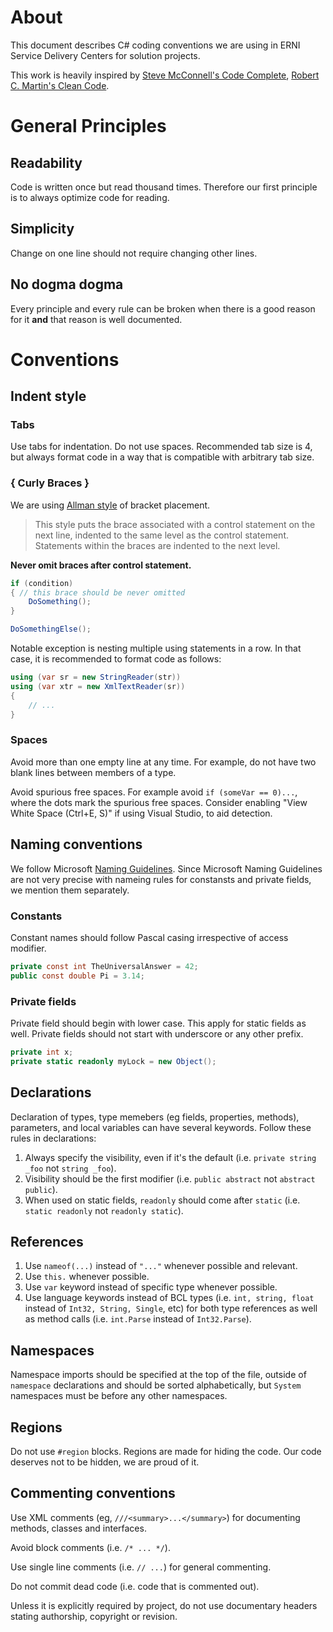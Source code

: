 # About
This document describes C# coding conventions we are using in ERNI Service Delivery Centers for solution projects.

This work is heavily inspired by [Steve McConnell's Code Complete](http://www.stevemcconnell.com/cc.htm), [Robert C. Martin's Clean Code](http://www.amazon.com/Clean-Code-Handbook-Software-Craftsmanship/dp/0132350882).

# General Principles

## Readability
Code is written once but read thousand times. Therefore our first principle is to always optimize code for reading.

## Simplicity
Change on one line should not require changing other lines.

## No dogma dogma
Every principle and every rule can be broken when there is a good reason for it **and** that reason is well documented.

# Conventions

## Indent style

### Tabs
Use tabs for indentation. Do not use spaces. Recommended tab size is 4, but always format code in a way that is compatible with arbitrary tab size.

### { Curly Braces } 
We are using [Allman style](https://en.wikipedia.org/wiki/Indent_style#Allman_style) of bracket placement.

> This style puts the brace associated with a control statement on the next line, indented to the same level as the control statement. Statements within the braces are indented to the next level.

**Never omit braces after control statement.**

```csharp
if (condition)
{ // this brace should be never omitted
    DoSomething();
}

DoSomethingElse();
```

Notable exception is nesting multiple using statements in a row. In that case, it is recommended to format code as follows:

```csharp
using (var sr = new StringReader(str))
using (var xtr = new XmlTextReader(sr))
{
    // ...
}
```

### Spaces
Avoid more than one empty line at any time. For example, do not have two blank lines between members of a type.

Avoid spurious free spaces. For example avoid `if (someVar == 0)...`, where the dots mark the spurious free spaces. Consider enabling "View White Space (Ctrl+E, S)" if using Visual Studio, to aid detection.

## Naming conventions
We follow Microsoft [Naming Guidelines](https://msdn.microsoft.com/en-us/library/ms229002.aspx). Since Microsoft Naming Guidelines are not very precise with nameing rules for constansts and private fields, we mention them separately.

### Constants
Constant names should follow Pascal casing irrespective of access modifier.

```csharp
private const int TheUniversalAnswer = 42;
public const double Pi = 3.14;
```

### Private  fields
Private field should begin with lower case. This apply for static fields as well. Private fields should not start with underscore or any other prefix.

```csharp
private int x;
private static readonly myLock = new Object();
```

## Declarations

Declaration of types, type memebers (eg fields, properties, methods), parameters, and local variables can have several keywords. Follow these rules in declarations:

1. Always specify the visibility, even if it's the default (i.e. `private string _foo`  not  `string _foo`).
2. Visibility should be the first modifier (i.e. `public abstract` not `abstract public`).
3. When used on static fields, `readonly` should come after `static` (i.e. `static readonly` not `readonly static`).

## References
1. Use `nameof(...)` instead of `"..."` whenever possible and relevant.
2. Use `this.` whenever possible.
3. Use `var` keyword instead of specific type whenever possible.
4. Use language keywords instead of BCL types (i.e. `int, string, float` instead of `Int32, String, Single`, etc) for both type references as well as method calls (i.e. `int.Parse` instead of `Int32.Parse`).

## Namespaces
Namespace imports should be specified at the top of the file, outside of `namespace` declarations and should be sorted alphabetically, but `System` namespaces must be before any other namespaces.

## Regions
Do not use `#region` blocks. Regions are made for hiding the code. Our code deserves not to be hidden, we are proud of it.

## Commenting conventions
Use XML comments (eg, `///<summary>...</summary>`) for documenting methods, classes and interfaces. 

Avoid block comments (i.e. `/* ... */`).

Use single line comments (i.e. `// ...`) for general commenting.

Do not commit dead code (i.e. code that is commented out).

Unless it is explicitly required by project, do not use documentary headers stating authorship, copyright or revision.
